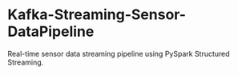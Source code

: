 # Kafka-Streaming-Sensor-DataPipeline
Real-time sensor data streaming pipeline using PySpark Structured Streaming.
